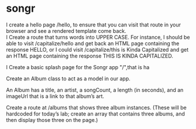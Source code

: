 # songr

I create a hello page  /hello, to  ensure that you can visit that route in your browser and see a rendered template come back.<br />
I Create a route that turns words into UPPER CASE. For instance, I should be able to visit /capitalize/hello and get back an HTML page containing the response HELLO, or I could visit /capitalize/this is Kinda Capitalized and get an HTML page containing the response THIS IS KINDA CAPITALIZED.

I Create a basic splash page for the Songr app  "/",that is ha<br /> 

Create an Album class to act as a model in our app.<br />

An Album has a title, an artist, a songCount, a length (in seconds), and an imageUrl that is a link to that album’s art.<br />

Create a route at /albums that shows three album instances. (These will be hardcoded for today’s lab; create an array that contains three albums, and then display those three on the page.)<br />
